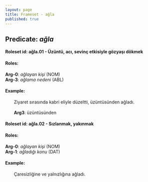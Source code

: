 ```yaml
---
layout: page
title: Frameset - ağla
published: true
---
```

<h2>Predicate: <i>ağla</i></h2>
<h4>Roleset id: ağla.01 - Üzüntü, acı, sevinç etkisiyle gözyaşı dökmek<br>
<h4>Roles:</h4>
<b>Arg-0</b>: <i>ağlayan kişi</i>  (NOM) <br>
<b>Arg-3</b>: <i>ağlama nedeni</i>  (ABL) <br>
<h4>Example:</h4>
&emsp;&emsp;Ziyaret sırasında kabri eliyle düzeltti, üzüntüsünden ağladı.<br><br>
&emsp;&emsp;<b>Arg3</b>:  üzüntüsünden<br>

<h4>Roleset id: ağla.02 - Sızlanmak, yakınmak<br>
<h4>Roles:</h4>
<b>Arg-0</b>: <i>ağlayan kişi</i>  (NOM) <br>
<b>Arg-1</b>: <i>ağladığı konu</i>  (DAT) <br>
<h4>Example:</h4>
&emsp;&emsp;Çaresizliğine ve yalnızlığına ağladı.<br><br>

